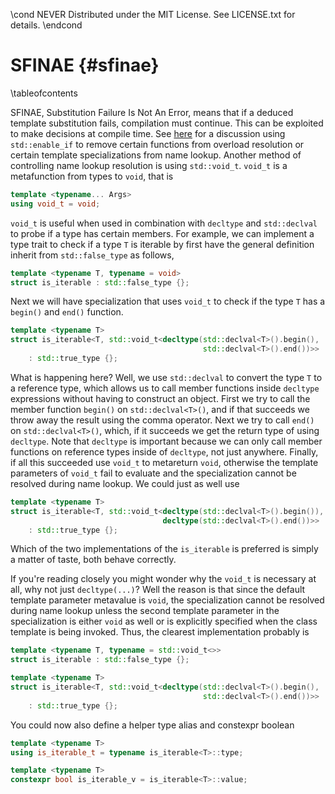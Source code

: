 \cond NEVER
Distributed under the MIT License.
See LICENSE.txt for details.
\endcond
# SFINAE {#sfinae}

\tableofcontents

SFINAE, Substitution Failure Is Not An Error, means that if a deduced template
substitution fails, compilation must continue. This can be exploited to make
decisions at compile time. See [here](http://nilsdeppe.com/posts/tmpl-part1)
for a discussion using `std::enable_if` to remove certain functions from
overload resolution or certain template specializations from name lookup.
Another method of controlling name lookup resolution is using
`std::void_t`. `void_t` is a metafunction from types to `void`, that is

```cpp
template <typename... Args>
using void_t = void;
```

`void_t` is useful when used in combination with `decltype` and `std::declval`
to probe if a type has certain members. For example, we can implement a type
trait to check if a type `T` is iterable by first have the general definition
inherit from `std::false_type` as follows,

```cpp
template <typename T, typename = void>
struct is_iterable : std::false_type {};
```

Next we will have specialization that uses `void_t` to check if the type `T`
has a `begin()` and `end()` function.

```cpp
template <typename T>
struct is_iterable<T, std::void_t<decltype(std::declval<T>().begin(),
                                           std::declval<T>().end())>>
    : std::true_type {};
```

What is happening here? Well, we use `std::declval` to convert the type `T`
to a reference type, which allows us to call member functions inside `decltype`
expressions without having to construct an object. First we try to call the
member function `begin()` on `std::declval<T>()`, and if that succeeds we
throw away the result using the comma operator. Next we try to call `end()`
on `std::declval<T>()`, which, if it succeeds we get the return type of
using `decltype`. Note that `decltype` is important because we can only call
member functions on reference types inside of `decltype`, not just anywhere.
Finally, if all this succeeded use `void_t` to metareturn `void`, otherwise
the template parameters of `void_t` fail to evaluate and the specialization
cannot be resolved during name lookup. We could just as well use

```cpp
template <typename T>
struct is_iterable<T, std::void_t<decltype(std::declval<T>().begin()),
                                  decltype(std::declval<T>().end())>>
    : std::true_type {};
```

Which of the two implementations of the `is_iterable` is preferred is simply
a matter of taste, both behave correctly.

If you're reading closely you might wonder why the `void_t` is necessary at
all, why not just `decltype(...)`? Well the reason is that since the default
template parameter metavalue is `void`, the specialization cannot be resolved
during name lookup unless the second template parameter in the specialization
is either `void` as well or is explicitly specified when the class template
is being invoked. Thus, the clearest implementation probably is

```cpp
template <typename T, typename = std::void_t<>>
struct is_iterable : std::false_type {};

template <typename T>
struct is_iterable<T, std::void_t<decltype(std::declval<T>().begin(),
                                           std::declval<T>().end())>>
    : std::true_type {};
```

You could now also define a helper type alias and constexpr boolean

```cpp
template <typename T>
using is_iterable_t = typename is_iterable<T>::type;

template <typename T>
constexpr bool is_iterable_v = is_iterable<T>::value;
```

